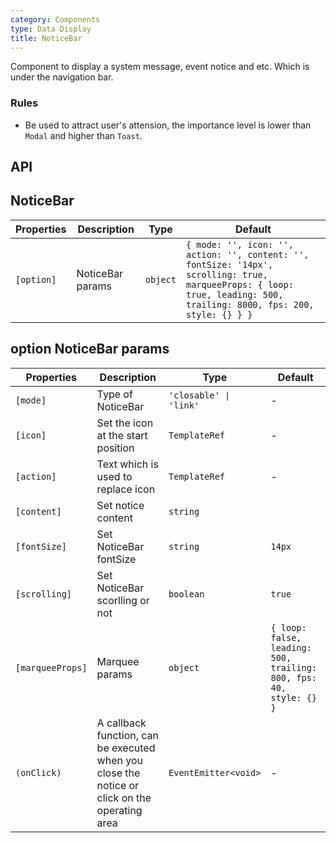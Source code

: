 ```yaml
---
category: Components
type: Data Display
title: NoticeBar
---
```


Component to display a system message, event notice and etc. Which is under the navigation bar.

### Rules

- Be used to attract user's attension, the importance level is lower than `Modal` and higher than `Toast`.

## API

## NoticeBar
| Properties | Description | Type | Default |
|-----------|------------|------|--------|
| `[option]` | NoticeBar params | `object` | `{ mode: '', icon: '', action: '', content: '', fontSize: '14px', scrolling: true, marqueeProps: { loop: true, leading: 500, trailing: 8000, fps: 200, style: {} } }` |

## option NoticeBar params
| Properties | Description | Type | Default |
|-----------|------------|------|--------|
| `[mode]` | Type of NoticeBar | `'closable' \| 'link'` | - |
| `[icon]` | Set the icon at the start position | `TemplateRef` | - |
| `[action]` | Text which is used to replace icon | `TemplateRef` | - |
| `[content]` | Set notice content | `string`| |
| `[fontSize]`| Set NoticeBar fontSize | `string` | `14px` |
| `[scrolling]`| Set NoticeBar scorlling or not | `boolean` | `true` |
| `[marqueeProps]` | Marquee params | `object` | `{ loop: false, leading: 500, trailing: 800, fps: 40, style: {} }` |
| `(onClick)` | A callback function, can be executed when you close the notice or click on the operating area | `EventEmitter<void>` | - |
